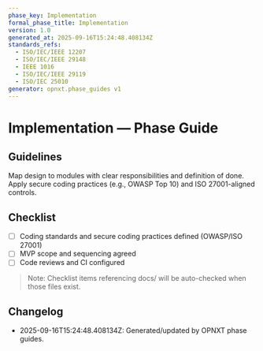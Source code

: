 ```yaml
---
phase_key: Implementation
formal_phase_title: Implementation
version: 1.0
generated_at: 2025-09-16T15:24:48.408134Z
standards_refs:
  - ISO/IEC/IEEE 12207
  - ISO/IEC/IEEE 29148
  - IEEE 1016
  - ISO/IEC/IEEE 29119
  - ISO/IEC 25010
generator: opnxt.phase_guides v1
---
```


# Implementation — Phase Guide

## Guidelines
Map design to modules with clear responsibilities and definition of done. Apply secure coding practices (e.g., OWASP Top 10) and ISO 27001-aligned controls.

## Checklist
- [ ] Coding standards and secure coding practices defined (OWASP/ISO 27001)
- [ ] MVP scope and sequencing agreed
- [ ] Code reviews and CI configured

> Note: Checklist items referencing docs/ will be auto-checked when those files exist.

## Changelog
- 2025-09-16T15:24:48.408134Z: Generated/updated by OPNXT phase guides.